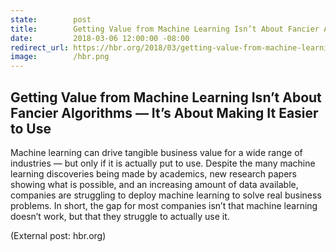 ```yaml
---
state:        post
title:        Getting Value from Machine Learning Isn’t About Fancier Algorithms — It’s About Making It Easier to Use
date:         2018-03-06 12:00:00 -08:00
redirect_url: https://hbr.org/2018/03/getting-value-from-machine-learning-isnt-about-fancier-algorithms-its-about-making-it-easier-to-use
image:        /hbr.png
---
```


## Getting Value from Machine Learning Isn’t About Fancier Algorithms — It’s About Making It Easier to Use

Machine learning can drive tangible business value for a wide range of industries — but only if it is actually put to use. Despite the many machine learning discoveries being made by academics, new research papers showing what is possible, and an increasing amount of data available, companies are struggling to deploy machine learning to solve real business problems. In short, the gap for most companies isn’t that machine learning doesn’t work, but that they struggle to actually use it.

(External post: hbr.org)
